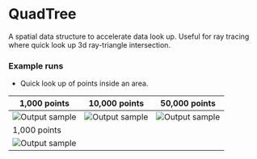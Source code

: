 # QuadTree
A spatial data structure to accelerate data look up. Useful for ray tracing where quick look up 3d ray-triangle intersection. 
### Example runs
- Quick look up of points inside an area.

| 1,000 points | 10,000 points| 50,000 points |
| ------------- | ------------- | ------------- |
| ![Output sample](https://github.com/DharshanV/QuadTree/blob/master/Examples/example1.gif)  | ![Output sample](https://github.com/DharshanV/QuadTree/blob/master/Examples/example2.gif)  | ![Output sample](https://github.com/DharshanV/QuadTree/blob/master/Examples/example3.gif)|
| 1,000 points |
| ![Output sample](https://github.com/DharshanV/QuadTree/blob/master/Examples/example4.gif)|
